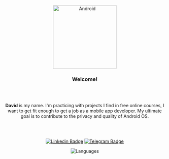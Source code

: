 <div align="center">
<img alt="Android" width="200" height="200" src="https://media.giphy.com/media/Y4bzv6DYbYzy8jDnoW/giphy.gif"/>

<h3>Welcome!</h3>
<br></br>
  
<p>
  <strong>David</strong> is my name.
I'm practicing with projects I find in free online courses, I want to get fit enough to get a job as a mobile app developer.
My ultimate goal is to contribute to the privacy and quality of Android OS.
</p>

<br></br>


[![Linkedin Badge](https://img.shields.io/badge/-LinkedIn-0a66c2?style=flat-square&logo=Linkedin&logoColor=white)](https://linkedin.com/in/david-porto)
[![Telegram Badge](https://img.shields.io/badge/-Telegram-0088cc?style=flat-square&logo=Telegram&logoColor=white)](https://t.me/david_porto)

![Languages](https://github-readme-stats.vercel.app/api/top-langs/?username=androidavid&theme=white)
</div>



